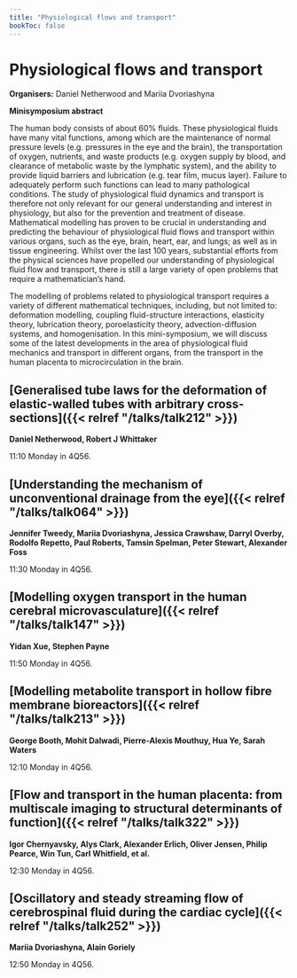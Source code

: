 ```yaml
---
title: "Physiological flows and transport"
bookToc: false
---
```


# Physiological flows and transport

**Organisers:** Daniel Netherwood and Mariia Dvoriashyna

**Minisymposium abstract**

The human body consists of about 60% fluids. These physiological fluids have many vital functions, among which are the maintenance of normal pressure levels (e.g. pressures in the eye and the brain), the transportation of oxygen, nutrients, and waste products (e.g. oxygen supply by blood, and clearance of metabolic waste by the lymphatic system), and the ability to provide liquid barriers and lubrication (e.g. tear film, mucus layer). Failure to adequately perform such functions can lead to many pathological conditions. The study of physiological fluid dynamics and transport is therefore not only relevant for our general understanding and interest in physiology, but also for the prevention and treatment of disease. Mathematical modelling has proven to be crucial in understanding and predicting the behaviour of physiological fluid flows and transport within various organs, such as the eye, brain, heart, ear, and lungs; as well as in tissue engineering. Whilst over the last 100 years, substantial efforts from the physical sciences have propelled our understanding of physiological fluid flow and transport, there is still a large variety of open problems that require a mathematician’s hand.

The modelling of problems related to physiological transport requires a variety of different mathematical techniques, including, but not limited to: deformation modelling, coupling fluid-structure interactions, elasticity theory, lubrication theory, poroelasticity theory, advection-diffusion systems, and homogenisation. In this mini-symposium, we will discuss some of the latest developments in the area of physiological fluid mechanics and transport in different organs, from the transport in the human placenta to microcirculation in the brain. 




## [Generalised tube laws for the deformation of elastic-walled tubes with arbitrary cross-sections]({{< relref "/talks/talk212" >}})

**Daniel Netherwood, Robert J Whittaker**

11:10 Monday in 4Q56.


## [Understanding the mechanism of unconventional drainage from the eye]({{< relref "/talks/talk064" >}})

**Jennifer Tweedy, Mariia Dvoriashyna, Jessica Crawshaw, Darryl Overby, Rodolfo Repetto, Paul Roberts, Tamsin Spelman, Peter Stewart, Alexander Foss**

11:30 Monday in 4Q56.


## [Modelling oxygen transport in the human cerebral microvasculature]({{< relref "/talks/talk147" >}})

**Yidan Xue, Stephen Payne**

11:50 Monday in 4Q56.


## [Modelling metabolite transport in hollow fibre membrane bioreactors]({{< relref "/talks/talk213" >}})

**George Booth, Mohit Dalwadi, Pierre-Alexis Mouthuy, Hua Ye, Sarah Waters**

12:10 Monday in 4Q56.


## [Flow and transport in the human placenta: from multiscale imaging to structural determinants of function]({{< relref "/talks/talk322" >}})

**Igor Chernyavsky, Alys Clark, Alexander Erlich, Oliver Jensen, Philip Pearce, Win Tun, Carl Whitfield, et al.**

12:30 Monday in 4Q56.


## [Oscillatory and steady streaming flow of cerebrospinal fluid during the cardiac cycle]({{< relref "/talks/talk252" >}})

**Mariia Dvoriashyna, Alain Goriely**

12:50 Monday in 4Q56.



